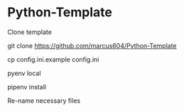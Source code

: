 # Python-Template

Clone template

git clone https://github.com/marcus604/Python-Template

cp config.ini.example config.ini

pyenv local <python version>

pipenv install

Re-name necessary files


